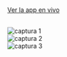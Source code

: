 <br>

<a href="https://control-de-presupuesto-adrian-gette.netlify.app/" style="margin: 0 auto;">Ver la app en vivo</a>

<br>

<img src="https://github.com/adrianGette/control-de-presupuesto-ReactApp/blob/main/Captura%201.png" alt="captura 1"/>

<br>

<img src="https://github.com/adrianGette/control-de-presupuesto-ReactApp/blob/main/Captura%202.png" alt="captura 2"/>

<br>

<img src="https://github.com/adrianGette/control-de-presupuesto-ReactApp/blob/main/Captura%203.png" alt="captura 3"/>
